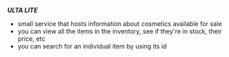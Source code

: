 ***ULTA LITE***
- small service that hosts information about cosmetics available for sale
- you can view all the items in the inventory, see if they're in stock, their price, etc
- you can search for an individual item by using its id
